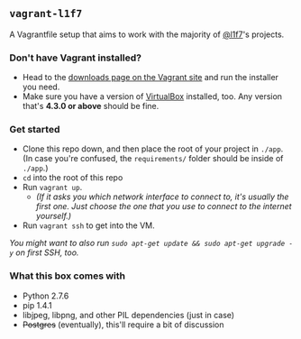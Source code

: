 ## `vagrant-l1f7`

A Vagrantfile setup that aims to work with the majority of [@l1f7](https://github.com/l1f7)'s projects.

### Don't have Vagrant installed?

* Head to the [downloads page on the Vagrant site](http://www.vagrantup.com/downloads.html) and run the installer you need.
* Make sure you have a version of [VirtualBox](https://www.virtualbox.org/wiki/Downloads) installed, too. Any version that's **4.3.0 or above** should be fine.

### Get started

* Clone this repo down, and then place the root of your project in `./app`. (In case you're confused, the `requirements/` folder should be inside of `./app`.)
* `cd` into the root of this repo
* Run `vagrant up`.
  * *(If it asks you which network interface to connect to, it's usually the first one. Just choose the one that you use to connect to the internet yourself.)*
* Run `vagrant ssh` to get into the VM.

*You might want to also run `sudo apt-get update && sudo apt-get upgrade -y` on first SSH, too.*

### What this box comes with

* Python 2.7.6
* pip 1.4.1
* libjpeg, libpng, and other PIL dependencies (just in case)
* ~~Postgres~~ (eventually), this'll require a bit of discussion
